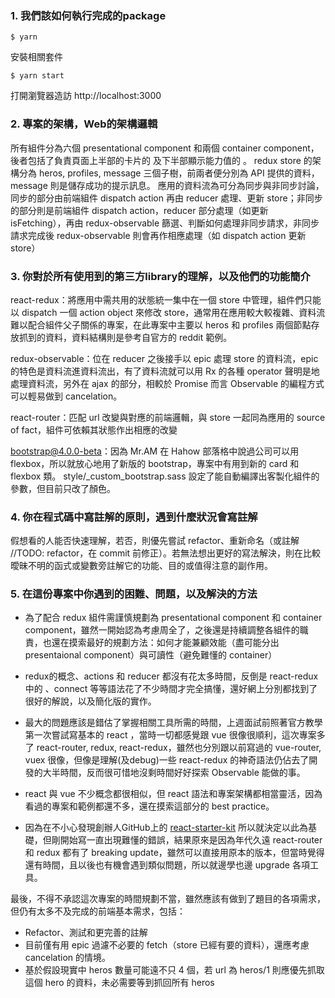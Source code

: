 ### 1. 我們該如何執行完成的package
`$ yarn`

安裝相關套件

`$ yarn start`

打開瀏覽器造訪 http://localhost:3000


### 2. 專案的架構，Web的架構邏輯
所有組件分為六個 presentational component 和兩個 container component，後者包括了負責頁面上半部的卡片的 <HeroList/> 及下半部顯示能力值的 <HeroProfile>。
redux store 的架構分為 heros, profiles, message 三個子樹，前兩者便分別為 API 提供的資料，message 則是儲存成功的提示訊息。
應用的資料流為可分為同步與非同步討論，同步的部分由前端組件 dispatch action 再由 reducer 處理、更新 store；非同步的部分則是前端組件 dispatch action，reducer 部分處理（如更新 isFetching），再由 redux-observable 篩選、判斷如何處理非同步請求，非同步請求完成後 redux-observable 則會再作相應處理（如 dispatch action 更新 store）


### 3. 你對於所有使用到的第三方library的理解，以及他們的功能簡介
react-redux：將應用中需共用的狀態統一集中在一個 store 中管理，組件們只能以 dispatch 一個 action object 來修改 store，通常用在應用較大較複雜、資料流難以配合組件父子關係的專案，在此專案中主要以 heros 和 profiles 兩個節點存放抓到的資料，資料結構則是參考自官方的 reddit 範例。

redux-observable：位在 reducer 之後接手以 epic 處理 store 的資料流，epic 的特色是資料流進資料流出，有了資料流就可以用 Rx 的各種 operator 聲明是地處理資料流，另外在 ajax 的部分，相較於 Promise 而言 Observable 的編程方式可以輕易做到 cancelation。

react-router：匹配 url 改變與對應的前端邏輯，與 store 一起同為應用的 source of fact，組件可依賴其狀態作出相應的改變

bootstrap@4.0.0-beta：因為 Mr.AM 在 Hahow 部落格中說過公司可以用 flexbox，所以就放心地用了新版的 bootstrap，專案中有用到新的 card 和 flexbox 類。 style/_custom_bootstrap.sass 設定了能自動編譯出客製化組件的參數，但目前只改了顏色。


### 4. 你在程式碼中寫註解的原則，遇到什麼狀況會寫註解
假想看的人能否快速理解，若否，則優先嘗試 refactor、重新命名（或註解 //TODO: refactor，在 commit 前修正）。若無法想出更好的寫法解決，則在比較曖昧不明的函式或變數旁註解它的功能、目的或值得注意的副作用。


### 5. 在這份專案中你遇到的困難、問題，以及解決的方法
* 為了配合 redux 組件需謹慎規劃為 presentational component 和 container component，雖然一開始認為考慮周全了，之後還是持續調整各組件的職責，也還在摸索最好的規劃方法：如何才能兼顧效能（盡可能分出 presentaional component）與可讀性（避免難懂的 container）

* redux的概念、actions 和 reducer 都沒有花太多時間，反倒是 react-redux 中的 <Provider>、connect 等等語法花了不少時間才完全搞懂，還好網上分別都找到了很好的解說，以及簡化版的實作。

* 最大的問題應該是錯估了掌握相關工具所需的時間，上週面試前照著官方教學第一次嘗試寫基本的 react ，當時一切都感覺跟 vue 很像很順利，這次專案多了 react-router, redux, react-redux，雖然也分別跟以前寫過的 vue-router, vuex 很像，但像是理解(及debug)一些 react-redux 的神奇語法仍佔去了開發的大半時間，反而很可惜地沒剩時間好好探索 Observable 能做的事。

* react 與 vue 不少概念都很相似，但 react 語法和專案架構都相當靈活，因為看過的專案和範例都還不多，還在摸索這部分的 best practice。

* 因為在不小心發現創辦人GitHub上的 [react-starter-kit](https://github.com/austintodo/react-start-kit) 所以就決定以此為基礎，但剛開始寫一直出現難懂的錯誤，結果原來是因為年代久遠 react-router 和 redux 都有了 breaking update，雖然可以直接用原本的版本，但當時覺得還有時間，且以後也有機會遇到類似問題，所以就邊學也邊 upgrade 各項工具。


最後，不得不承認這次專案的時間規劃不當，雖然應該有做到了題目的各項需求，但仍有太多不及完成的前端基本需求，包括：
* Refactor、測試和更完善的註解
* 目前僅有用 epic 過濾不必要的 fetch（store 已經有要的資料），還應考慮 cancelation 的情境。
* 基於假設現實中 heros 數量可能遠不只 4 個，若 url 為 heros/1 則應優先抓取這個 hero 的資料，未必需要等到抓回所有 heros
